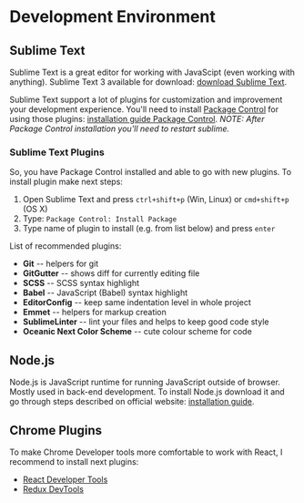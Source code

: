 # Development Environment

## Sublime Text

Sublime Text is a great editor for working with JavaScipt (even working with anything).
Sublime Text 3 available for download: [download Sublime Text](https://www.sublimetext.com/).

Sublime Text support a lot of plugins for customization and improvement your development experience. You'll need to install [Package Control](https://packagecontrol.io/) for using those plugins: [installation guide Package Control](https://packagecontrol.io/installation). *NOTE: After Package Control installation you'll need to restart sublime.*

### Sublime Text Plugins

So, you have Package Control installed and able to go with new plugins. To install plugin make next steps:

1. Open Sublime Text and press `ctrl+shift+p` (Win, Linux) or `cmd+shift+p` (OS X)
2. Type: `Package Control: Install Package`
3. Type name of plugin to install (e.g. from list below) and press `enter`

List of recommended plugins:

- **Git** -- helpers for git
- **GitGutter** -- shows diff for currently editing file
- **SCSS** -- SCSS syntax highlight
- **Babel** -- JavaScript (Babel) syntax highlight
- **EditorConfig** -- keep same indentation level in whole project
- **Emmet** -- helpers for markup creation
- **SublimeLinter** -- lint your files and helps to keep good code style
- **Oceanic Next Color Scheme** -- cute colour scheme for code

## Node.js

Node.js is JavaScript runtime for running JavaScript outside of browser. Mostly used in back-end development.
To install Node.js download it and go through steps described on official website: [installation guide](https://nodejs.org/en/download/current/).

## Chrome Plugins

To make Chrome Developer tools more comfortable to work with React, I recommend to install next plugins:

- [React Developer Tools](https://chrome.google.com/webstore/detail/react-developer-tools/fmkadmapgofadopljbjfkapdkoienihi?hl=en)
- [Redux DevTools](https://chrome.google.com/webstore/detail/redux-devtools/lmhkpmbekcpmknklioeibfkpmmfibljd?hl=en)
